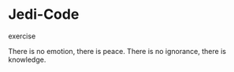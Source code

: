 # Jedi-Code
exercise

There is no emotion, there is peace.
There is no ignorance, there is knowledge.
